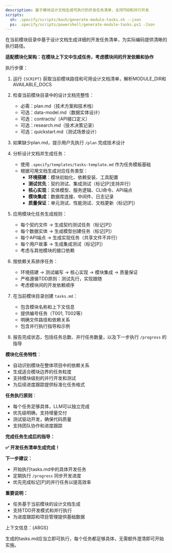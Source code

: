 ```yaml
---
description: 基于模块设计文档生成可执行的开发任务清单，支持TDD和并行开发
scripts:
  sh: .specify/scripts/bash/generate-module-tasks.sh --json
  ps: .specify/scripts/powershell/generate-module-tasks.ps1 -Json
---
```


在当前模块目录中基于设计文档生成详细的开发任务清单，为实际编码提供清晰的执行路径。

**适配模块化架构：在模块上下文中生成任务，考虑模块间的开发依赖和协作**

执行步骤：

1. 运行 `{SCRIPT}` 获取当前模块路径和可用设计文档清单，解析MODULE_DIR和AVAILABLE_DOCS
2. 检查当前模块目录中的设计文档完整性：
   - 必需：plan.md（技术方案和技术栈）
   - 可选：data-model.md（数据实体设计）
   - 可选：contracts/（API接口定义）
   - 可选：research.md（技术决策记录）
   - 可选：quickstart.md（测试场景设计）

3. 如果缺少plan.md，提示用户先执行 `/plan` 完成技术设计

4. 分析设计文档并生成任务：
   - 使用 `.specify/templates/tasks-template.md` 作为任务模板基础
   - 根据可用文档生成对应任务类型：
     * **环境搭建**：模块初始化、依赖安装、工具配置
     * **测试优先**：契约测试、集成测试（标记[P]支持并行）
     * **核心实现**：实体模型、服务逻辑、CLI命令、API端点
     * **模块集成**：数据库连接、中间件、日志记录
     * **质量保证**：单元测试、性能测试、文档更新（标记[P]）

5. 应用模块化任务生成规则：
   - 每个契约文件 → 生成契约测试任务（标记[P]）
   - 每个数据实体 → 生成模型创建任务（标记[P]）
   - 每个API端点 → 生成实现任务（共享文件不并行）
   - 每个用户故事 → 生成集成测试（标记[P]）
   - 考虑与其他模块的接口依赖

6. 按依赖关系排序任务：
   - 环境搭建 → 测试编写 → 核心实现 → 模块集成 → 质量保证
   - 严格遵循TDD原则：测试先行，实现跟随
   - 考虑模块间的开发依赖顺序

7. 在当前模块目录创建 `tasks.md`：
   - 包含模块名称和上下文信息
   - 提供编号任务（T001, T002等）
   - 明确文件路径和依赖关系
   - 包含并行执行指导和示例

8. 报告完成状态，包括任务总数、并行任务数量，以及下一步执行 `/progress` 的指导

**模块化任务特性**：
- 自动识别模块在整体项目中的依赖关系
- 生成适合模块边界的任务粒度
- 支持模块级别的并行开发和测试
- 为后续进度跟踪提供标准化任务格式

**任务执行原则**：
- 每个任务足够具体，LLM可以独立完成
- 优先级明确，支持增量交付
- 测试驱动开发，确保代码质量
- 支持团队协作和进度跟踪

**完成任务生成后的指导：**

**✅ 开发任务清单生成完成！**

**下一步建议：**
- 开始执行tasks.md中的具体开发任务
- 定期执行 `/progress` 同步开发进度
- 优先完成标记[P]的并行任务以提高效率

**重要说明：**
- 任务基于当前模块的设计文档生成
- 支持TDD开发模式和并行执行
- 为进度跟踪和项目管理提供基础数据

上下文信息：{ARGS}

生成的tasks.md应当立即可执行，每个任务都足够具体，无需额外澄清即可开始实施。